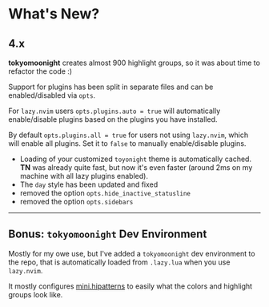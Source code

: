 # What's New?

## 4.x

**tokyomoonight** creates almost 900 highlight groups, so it was about time to refactor the code :)

Support for plugins has been split in separate files and can be enabled/disabled via `opts`.

For `lazy.nvim` users `opts.plugins.auto = true` will automatically enable/disable plugins
based on the plugins you have installed.

By default `opts.plugins.all = true` for users not using `lazy.nvim`, which will enable all plugins.
Set it to `false` to manually enable/disable plugins.

- Loading of your customized `toyonight` theme is automatically cached.
  **TN** was already quite fast, but now it's even faster (around 2ms on my machine with all lazy plugins enabled).
- The `day` style has been updated and fixed
- removed the option `opts.hide_inactive_statusline`
- removed the option `opts.sidebars`

---

## Bonus: `tokyomoonight` Dev Environment

Mostly for my owe use, but I've added a `tokyomoonight` dev environment to the repo,
that is automatically loaded from `.lazy.lua` when you use `lazy.nvim`.

It mostly configures [mini.hipatterns](https://github.com/echasnovski/mini.hipatterns) to easily
what the colors and highlight groups look like.
